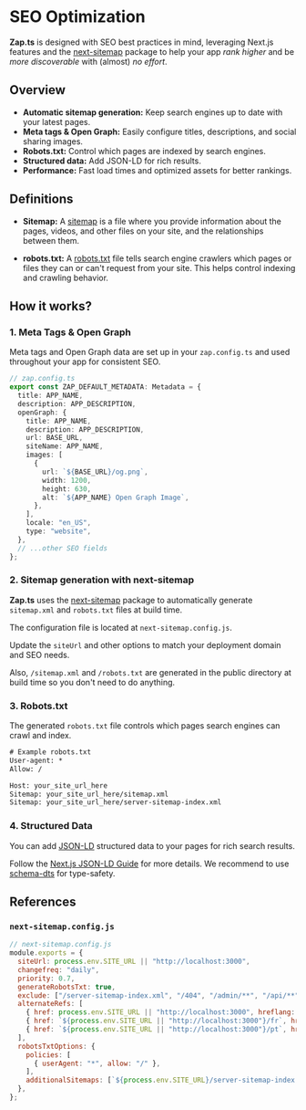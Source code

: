 # SEO Optimization

**Zap.ts** is designed with SEO best practices in mind, leveraging Next.js features and the [next-sitemap](https://www.npmjs.com/package/next-sitemap) package to help your app _rank higher_ and be _more discoverable_ with (almost) _no effort_.

## Overview

- **Automatic sitemap generation:** Keep search engines up to date with your latest pages.
- **Meta tags & Open Graph:** Easily configure titles, descriptions, and social sharing images.
- **Robots.txt:** Control which pages are indexed by search engines.
- **Structured data:** Add JSON-LD for rich results.
- **Performance:** Fast load times and optimized assets for better rankings.

## Definitions

- **Sitemap:** A [sitemap](https://developers.google.com/search/docs/crawling-indexing/sitemaps/overview) is a file where you provide information about the pages, videos, and other files on your site, and the relationships between them.

- **robots.txt:** A [robots.txt](https://developers.google.com/search/docs/crawling-indexing/robots/intro) file tells search engine crawlers which pages or files they can or can't request from your site. This helps control indexing and crawling behavior.

## How it works?

### 1. Meta Tags & Open Graph

Meta tags and Open Graph data are set up in your `zap.config.ts` and used throughout your app for consistent SEO.

```ts
// zap.config.ts
export const ZAP_DEFAULT_METADATA: Metadata = {
  title: APP_NAME,
  description: APP_DESCRIPTION,
  openGraph: {
    title: APP_NAME,
    description: APP_DESCRIPTION,
    url: BASE_URL,
    siteName: APP_NAME,
    images: [
      {
        url: `${BASE_URL}/og.png`,
        width: 1200,
        height: 630,
        alt: `${APP_NAME} Open Graph Image`,
      },
    ],
    locale: "en_US",
    type: "website",
  },
  // ...other SEO fields
};
```

### 2. Sitemap generation with next-sitemap

**Zap.ts** uses the [next-sitemap](https://www.npmjs.com/package/next-sitemap) package to automatically generate `sitemap.xml` and `robots.txt` files at build time.

The configuration file is located at `next-sitemap.config.js`.

Update the `siteUrl` and other options to match your deployment domain and SEO needs.

Also, `/sitemap.xml` and `/robots.txt` are generated in the public directory at build time so you don't need to do anything.

### 3. Robots.txt

The generated `robots.txt` file controls which pages search engines can crawl and index.

```txt
# Example robots.txt
User-agent: *
Allow: /

Host: your_site_url_here
Sitemap: your_site_url_here/sitemap.xml
Sitemap: your_site_url_here/server-sitemap-index.xml
```

### 4. Structured Data

You can add [JSON-LD](https://developers.google.com/search/docs/appearance/structured-data/intro-structured-data) structured data to your pages for rich search results.

Follow the [Next.js JSON-LD Guide](https://nextjs.org/docs/app/guides/json-ld) for more details. We recommend to use [schema-dts](https://www.npmjs.com/package/schema-dts) for type-safety.

## References

### `next-sitemap.config.js`

```js
// next-sitemap.config.js
module.exports = {
  siteUrl: process.env.SITE_URL || "http://localhost:3000",
  changefreq: "daily",
  priority: 0.7,
  generateRobotsTxt: true,
  exclude: ["/server-sitemap-index.xml", "/404", "/admin/**", "/api/**"],
  alternateRefs: [
    { href: process.env.SITE_URL || "http://localhost:3000", hreflang: "en" },
    { href: `${process.env.SITE_URL || "http://localhost:3000"}/fr`, hreflang: "fr" },
    { href: `${process.env.SITE_URL || "http://localhost:3000"}/pt`, hreflang: "pt" },
  ],
  robotsTxtOptions: {
    policies: [
      { userAgent: "*", allow: "/" },
    ],
    additionalSitemaps: [`${process.env.SITE_URL}/server-sitemap-index.xml`],
  },
};
```